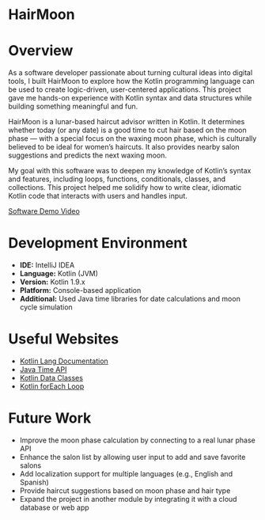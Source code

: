 # HairMoon
# Overview

As a software developer passionate about turning cultural ideas into digital tools, I built HairMoon to explore how the Kotlin programming language can be used to create logic-driven, user-centered applications. This project gave me hands-on experience with Kotlin syntax and data structures while building something meaningful and fun.

HairMoon is a lunar-based haircut advisor written in Kotlin. It determines whether today (or any date) is a good time to cut hair based on the moon phase — with a special focus on the waxing moon phase, which is culturally believed to be ideal for women’s haircuts. It also provides nearby salon suggestions and predicts the next waxing moon.

My goal with this software was to deepen my knowledge of Kotlin’s syntax and features, including loops, functions, conditionals, classes, and collections. This project helped me solidify how to write clear, idiomatic Kotlin code that interacts with users and handles input.

[Software Demo Video](https://youtu.be/5Cz-xvc12co)

# Development Environment

- **IDE:** IntelliJ IDEA
- **Language:** Kotlin (JVM)
- **Version:** Kotlin 1.9.x
- **Platform:** Console-based application
- **Additional:** Used Java time libraries for date calculations and moon cycle simulation

# Useful Websites

- [Kotlin Lang Documentation](https://kotlinlang.org/docs/home.html)
- [Java Time API](https://docs.oracle.com/javase/8/docs/api/java/time/package-summary.html)
- [Kotlin Data Classes](https://kotlinlang.org/docs/data-classes.html)
- [Kotlin forEach Loop](https://kotlinlang.org/docs/control-flow.html#for-loops)

# Future Work

- Improve the moon phase calculation by connecting to a real lunar phase API
- Enhance the salon list by allowing user input to add and save favorite salons
- Add localization support for multiple languages (e.g., English and Spanish)
- Provide haircut suggestions based on moon phase and hair type
- Expand the project in another module by integrating it with a cloud database or web app